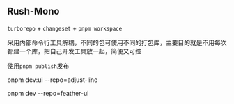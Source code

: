 ## Rush-Mono

`turborepo` + `changeset` + `pnpm workspace`

采用内部命令行工具解耦，不同的包可使用不同的打包库，主要目的就是不用每次都建一个库，把自己开发工具放一起，简便又可控

使用`pnpm publish`发布

pnpm dev:ui --repo=adjust-line

pnpm dev --repo=feather-ui

<!-- "^watch": "同时运行子依赖的话会导致dev已经完成了，而watch还没编译完，导致dev时获取不到模块而报错。", -->